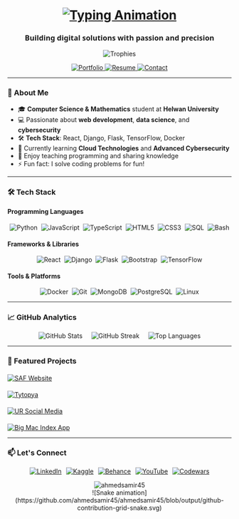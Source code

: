<h1 align="center">
  <a href="https://git.io/typing-svg">
    <img src="https://readme-typing-svg.demolab.com?font=Fira+Code&weight=600&size=30&pause=1000&color=22D3EE&center=true&vCenter=true&width=500&lines=Hi+%F0%9F%91%8B%2C+I'm+Ahmed+Samir;Full+Stack+Developer;Data+Science+Enthusiast;Cybersecurity+Learner" alt="Typing Animation" />
  </a>
</h1>

<h3 align="center" style="font-family: 'Segoe UI', sans-serif">Building digital solutions with passion and precision</h3>

<div align="center">
  <img src="https://github-profile-trophy.vercel.app/?username=ahmedsamir45&theme=onedark&row=2&column=4&margin-w=15&margin-h=15" alt="Trophies" />
</div>

<p align="center">
  <a href="https://linkedin.com/in/ahmed-samir-917ba22a5">
    <img src="https://img.shields.io/badge/✨_Portfolio-000000?style=for-the-badge&logo=react&logoColor=white&labelColor=121212" alt="Portfolio" />
  </a>
  <a href="https://drive.google.com/drive/u/0/folders/1rR8PseIKDfnAgEscw6UfLx4gKKL7I9MZ">
    <img src="https://img.shields.io/badge/📄_Resume-4285F4?style=for-the-badge&logo=googledrive&logoColor=white" alt="Resume" />
  </a>
  <a href="mailto:ahmedsamir6788@gmail.com">
    <img src="https://img.shields.io/badge/📫_Contact_Me-EA4335?style=for-the-badge&logo=gmail&logoColor=white" alt="Contact" />
  </a>
</p>

---

### 🚀 About Me
- 🎓 **Computer Science & Mathematics** student at **Helwan University**
- 💻 Passionate about **web development**, **data science**, and **cybersecurity**
- 🛠️ **Tech Stack**: React, Django, Flask, TensorFlow, Docker
- 🌱 Currently learning **Cloud Technologies** and **Advanced Cybersecurity**
- 🎤 Enjoy teaching programming and sharing knowledge
- ⚡ Fun fact: I solve coding problems for fun!

---

### 🛠 Tech Stack

#### **Programming Languages**
<div style="display: flex; flex-wrap: wrap; justify-content: center; gap: 8px; margin: 10px 0;">
  <img src="https://img.shields.io/badge/Python-3776AB?style=for-the-badge&logo=python&logoColor=white" alt="Python" />
  <img src="https://img.shields.io/badge/JavaScript-F7DF1E?style=for-the-badge&logo=javascript&logoColor=black" alt="JavaScript" />
  <img src="https://img.shields.io/badge/TypeScript-007ACC?style=for-the-badge&logo=typescript&logoColor=white" alt="TypeScript" />
  <img src="https://img.shields.io/badge/HTML5-E34F26?style=for-the-badge&logo=html5&logoColor=white" alt="HTML5" />
  <img src="https://img.shields.io/badge/CSS3-1572B6?style=for-the-badge&logo=css3&logoColor=white" alt="CSS3" />
  <img src="https://img.shields.io/badge/SQL-4479A1?style=for-the-badge&logo=mysql&logoColor=white" alt="SQL" />
  <img src="https://img.shields.io/badge/Bash-4EAA25?style=for-the-badge&logo=gnu-bash&logoColor=white" alt="Bash" />
</div>

#### **Frameworks & Libraries**
<div style="display: flex; flex-wrap: wrap; justify-content: center; gap: 8px; margin: 10px 0;">
  <img src="https://img.shields.io/badge/React-61DAFB?style=for-the-badge&logo=react&logoColor=black" alt="React" />
  <img src="https://img.shields.io/badge/Django-092E20?style=for-the-badge&logo=django&logoColor=white" alt="Django" />
  <img src="https://img.shields.io/badge/Flask-000000?style=for-the-badge&logo=flask&logoColor=white" alt="Flask" />
  <img src="https://img.shields.io/badge/Bootstrap-7952B3?style=for-the-badge&logo=bootstrap&logoColor=white" alt="Bootstrap" />
  <img src="https://img.shields.io/badge/TensorFlow-FF6F00?style=for-the-badge&logo=tensorflow&logoColor=white" alt="TensorFlow" />
</div>

#### **Tools & Platforms**
<div style="display: flex; flex-wrap: wrap; justify-content: center; gap: 8px; margin: 10px 0;">
  <img src="https://img.shields.io/badge/Docker-2496ED?style=for-the-badge&logo=docker&logoColor=white" alt="Docker" />
  <img src="https://img.shields.io/badge/Git-F05032?style=for-the-badge&logo=git&logoColor=white" alt="Git" />
  <img src="https://img.shields.io/badge/MongoDB-47A248?style=for-the-badge&logo=mongodb&logoColor=white" alt="MongoDB" />
  <img src="https://img.shields.io/badge/PostgreSQL-4169E1?style=for-the-badge&logo=postgresql&logoColor=white" alt="PostgreSQL" />
  <img src="https://img.shields.io/badge/Linux-FCC624?style=for-the-badge&logo=linux&logoColor=black" alt="Linux" />
</div>

---

### 📈 GitHub Analytics
<div align="center" style="display: flex; flex-wrap: wrap; justify-content: center; gap: 20px;">
  
  <img src="https://github-readme-stats.vercel.app/api?username=ahmedsamir45&show_icons=true&theme=radical&count_private=true&include_all_commits=true" alt="GitHub Stats" style="max-width: 100%;" />
  
  <img src="https://github-readme-streak-stats.herokuapp.com/?user=ahmedsamir45&theme=radical" alt="GitHub Streak" style="max-width: 100%;" />
  
  <img src="https://github-readme-stats.vercel.app/api/top-langs/?username=ahmedsamir45&layout=compact&theme=radical&langs_count=6" alt="Top Languages" style="max-width: 100%;" />
  
</div>

---

### 🌟 Featured Projects
<div style="display: grid; grid-template-columns: repeat(auto-fit, minmax(300px, 1fr)); gap: 20px; margin-top: 20px;">
  
  <a href="https://github.com/ahmedsamir45/SAF-Website">
    <img src="https://github-readme-stats.vercel.app/api/pin/?username=ahmedsamir45&repo=SAF-Website&theme=radical" alt="SAF Website" />
  </a>
  
  <a href="https://github.com/ahmedsamir45/Tytopya">
    <img src="https://github-readme-stats.vercel.app/api/pin/?username=ahmedsamir45&repo=Tytopya&theme=radical" alt="Tytopya" />
  </a>
  
  <a href="https://github.com/ahmedsamir45/UR-Social-Media">
    <img src="https://github-readme-stats.vercel.app/api/pin/?username=ahmedsamir45&repo=UR-Social-Media&theme=radical" alt="UR Social Media" />
  </a>
  
  <a href="https://github.com/ahmedsamir45/Big-Mac-Index-App">
    <img src="https://github-readme-stats.vercel.app/api/pin/?username=ahmedsamir45&repo=Big-Mac-Index-App&theme=radical" alt="Big Mac Index App" />
  </a>
  
</div>

---

### 📫 Let's Connect
<p align="center" style="display: flex; flex-wrap: wrap; justify-content: center; gap: 10px;">
  <a href="https://linkedin.com/in/ahmed-samir-917ba22a5" target="_blank">
    <img src="https://img.shields.io/badge/LinkedIn-0077B5?style=for-the-badge&logo=linkedin&logoColor=white" alt="LinkedIn" />
  </a>
  <a href="https://kaggle.com/ahmedsamir6788" target="_blank">
    <img src="https://img.shields.io/badge/Kaggle-20BEFF?style=for-the-badge&logo=kaggle&logoColor=white" alt="Kaggle" />
  </a>
  <a href="https://www.behance.net/ahmedsamer66" target="_blank">
    <img src="https://img.shields.io/badge/Behance-0054F7?style=for-the-badge&logo=behance&logoColor=white" alt="Behance" />
  </a>
  <a href="https://www.youtube.com/channel/UCdP5YKiCrzXs_e0xuBL-EWA" target="_blank">
    <img src="https://img.shields.io/badge/YouTube-FF0000?style=for-the-badge&logo=youtube&logoColor=white" alt="YouTube" />
  </a>
  <a href="https://www.codewars.com/users/ahmedsamir45" target="_blank">
    <img src="https://img.shields.io/badge/Codewars-B1361E?style=for-the-badge&logo=codewars&logoColor=white" alt="Codewars" />
  </a>
</p>

<div align="center">
  <img src="https://komarev.com/ghpvc/?username=ahmedsamir45&label=Profile%20views&color=0e75b6&style=flat" alt="ahmedsamir45" />
</div>

<div align="center">
  ![Snake animation](https://github.com/ahmedsamir45/ahmedsamir45/blob/output/github-contribution-grid-snake.svg)
</div>
